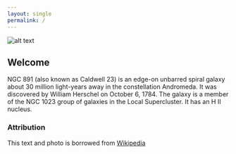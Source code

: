 ```yaml
---
layout: single
permalink: /
---
```


![alt text](https://upload.wikimedia.org/wikipedia/commons/thumb/f/f9/NGC891HunterWilson.jpg/350px-NGC891HunterWilson.jpg "Photo")

## Welcome

NGC 891 (also known as Caldwell 23) is an edge-on unbarred spiral galaxy about 30 million light-years away in the constellation Andromeda. It was discovered by William Herschel on October 6, 1784. The galaxy is a member of the NGC 1023 group of galaxies in the Local Supercluster. It has an H II nucleus.

### Attribution

This text and photo is borrowed from [Wikipedia](https://en.wikipedia.org/wiki/NGC_891)
